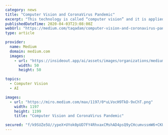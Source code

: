 ```yaml
---
category: news
title: "Computer Vision and CoronaVirus Pandemic"
excerpt: "This technology is called “computer vision” and it is applied in many spheres of life, for example, in medicine. Computer vision is used for: Segmentation of MRI images. The layout of MRI ..."
publishedDateTime: 2020-04-03T23:08:00Z
webUrl: "https://medium.com/taqadam/computer-vision-and-coronavirus-pandemic-e5fb6e83f9f7"
type: article

provider:
  name: Medium
  domain: medium.com
  images:
    - url: "https://insideout.app/ai/assets/images/organizations/medium.com-50x50.jpg"
      width: 50
      height: 50

topics:
  - Computer Vision
  - AI

images:
  - url: "https://miro.medium.com/max/1197/0*uLVocH9TkD-9xChT.png"
    width: 1197
    height: 1199
    title: "Computer Vision and CoronaVirus Pandemic"

secured: "f/k9SUZe5U//ypeX+UYok0pUD7FY4RhxaxCMshAD4psQ9yCHcumvssmW6+CKU/wi2/z8WMWtZqG6ufsn1FwglqUdXFhuuaSH0AR3Sb/GZzNC95zM3Lwi/XBFdselKncv7hKHlesYL2haF9tsLT7LS3eg3uHitUbqI88PiV0witq2nZkgnBHlWRToZ0TwXrHSWmQu7PMctFC05298mf2XLToFtoXPx13gf/EwCo94azaZL6qCTYipppyibfdTv2iwxa6huYE32m245ZVo5SS+fLaEC8NL54HyQDwrukUPdYF2CEOVgm/Nvbbm3uhKtQtS;NfUZKiI6eVliUxTyxizSww=="
---
```


